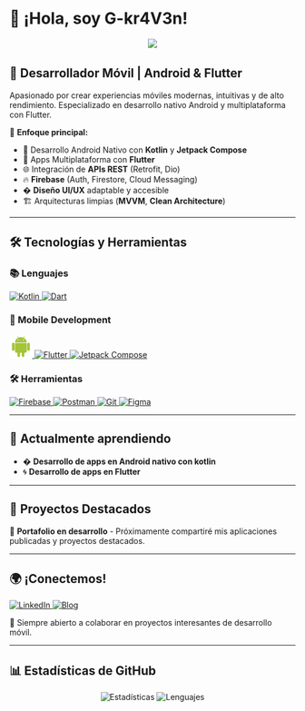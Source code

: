 # 👋 ¡Hola, soy G-kr4V3n!  

<p align="center"> 
  <img src="https://user-images.githubusercontent.com/74038190/225813708-98b745f2-7d22-48cf-9150-083f1b00d6c9.gif" width="800px"> 
</p>

## 📱 Desarrollador Móvil | Android & Flutter  

Apasionado por crear experiencias móviles modernas, intuitivas y de alto rendimiento. Especializado en desarrollo nativo Android y multiplataforma con Flutter.  

🚀 **Enfoque principal:**  
- 📱 Desarrollo Android Nativo con **Kotlin** y **Jetpack Compose**  
- 🔄 Apps Multiplataforma con **Flutter**  
- 🌐 Integración de **APIs REST** (Retrofit, Dio)  
- 🔥 **Firebase** (Auth, Firestore, Cloud Messaging)  
- � **Diseño UI/UX** adaptable y accesible  
- 🏗️ Arquitecturas limpias (**MVVM**, **Clean Architecture**)  

---

## 🛠️ Tecnologías y Herramientas  

### 📚 Lenguajes  
<p align="left">
  <a href="https://kotlinlang.org/" target="_blank">
    <img src="https://www.vectorlogo.zone/logos/kotlinlang/kotlinlang-icon.svg" alt="Kotlin" width="40" height="40"/>
  </a>
  <a href="https://dart.dev/" target="_blank">
    <img src="https://www.vectorlogo.zone/logos/dartlang/dartlang-icon.svg" alt="Dart" width="40" height="40"/>
  </a>

</p>

### 📱 Mobile Development  
<p align="left">
  <a href="https://developer.android.com" target="_blank">
    <img src="https://raw.githubusercontent.com/devicons/devicon/master/icons/android/android-original.svg" alt="Android" width="40" height="40"/>
  </a>
  <a href="https://flutter.dev" target="_blank">
    <img src="https://www.vectorlogo.zone/logos/flutterio/flutterio-icon.svg" alt="Flutter" width="40" height="40"/>
  </a>
  <a href="https://developer.android.com/jetpack/compose" target="_blank">
    <img src="https://avatars.githubusercontent.com/u/71742764?s=200&v=4" alt="Jetpack Compose" width="40" height="40"/>
  </a>
</p>

### 🛠️ Herramientas  
<p align="left">
  <a href="https://firebase.google.com/" target="_blank">
    <img src="https://www.vectorlogo.zone/logos/firebase/firebase-icon.svg" alt="Firebase" width="40" height="40"/>
  </a>
  <a href="https://postman.com" target="_blank">
    <img src="https://cdn.iconscout.com/icon/free/png-512/free-postman-logo-icon-download-in-svg-png-gif-file-formats--technology-social-media-company-vol-5-pack-logos-icons-3030217.png?f=webp&w=256" alt="Postman" width="40" height="40"/>
  </a>
  <a href="https://git-scm.com/" target="_blank">
    <img src="https://www.vectorlogo.zone/logos/git-scm/git-scm-icon.svg" alt="Git" width="40" height="40"/>
  </a>
  <a href="https://figma.com/" target="_blank">
    <img src="https://www.vectorlogo.zone/logos/figma/figma-icon.svg" alt="Figma" width="40" height="40"/>
  </a>
</p>

---

## 🌱 Actualmente aprendiendo  
- � **Desarrollo de apps en Android nativo con kotlin**  
- 🌀 **Desarrollo de apps  en Flutter**  

---

## 📂 Proyectos Destacados  
🚀 **Portafolio en desarrollo** - Próximamente compartiré mis aplicaciones publicadas y proyectos destacados.  

---

## 🌍 ¡Conectemos!  
<p align="left">
  <a href="https://www.linkedin.com/in/eduardo-gabriel-6a814035b/" target="_blank">
    <img src="https://www.vectorlogo.zone/logos/linkedin/linkedin-icon.svg" alt="LinkedIn" width="30" height="30"/>
  </a>
  <a href="https://g-kr4v3n.github.io/" target="_blank">
    <img src="https://www.vectorlogo.zone/logos/github/github-tile.svg" alt="Blog" width="30" height="30"/>
  </a>
</p>

📌 Siempre abierto a colaborar en proyectos interesantes de desarrollo móvil.  

---

## 📊 Estadísticas de GitHub  

<p align="center">
  <img src="https://github-readme-stats.vercel.app/api?username=G-Kr4V3n&show_icons=true&theme=radical" alt="Estadísticas" width="48%"/>
  <img src="https://github-readme-stats.vercel.app/api/top-langs/?username=G-Kr4V3n&layout=compact&theme=radical" alt="Lenguajes" width="45%"/>
</p>
